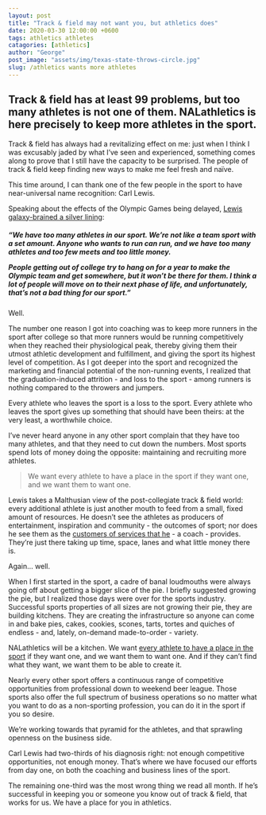 ```yaml
---
layout: post
title: "Track & field may not want you, but athletics does"
date: 2020-03-30 12:00:00 +0600
tags: athletics athletes
catagories: [athletics]
author: "George"
post_image: "assets/img/texas-state-throws-circle.jpg"
slug: /athletics wants more athletes
---
```

<h2>Track & field has at least 99 problems, but too many athletes is not one of them. NALathletics is here precisely to keep more athletes in the sport.</h2>

Track & field has always had a revitalizing effect on me: just when I think I was excusably jaded by what I’ve seen and experienced, something comes along to prove that I still have the capacity to be surprised. The people of track & field keep finding new ways to make me feel fresh and naïve.

This time around, I can thank one of the few people in the sport to have near-universal name recognition: Carl Lewis.

Speaking about the effects of the Olympic Games being delayed, <a href="https://www.houstonchronicle.com/texas-sports-nation/general/article/Carl-Lewis-Leroy-Burrell-see-an-altering-of-15149728.php">Lewis galaxy-brained a silver lining</a>:

<h5>“We have too many athletes in our sport. We’re not like a team sport with a set amount. Anyone who wants to run can run, and we have too many athletes and too few meets and too little money.

People getting out of college try to hang on for a year to make the Olympic team and get somewhere, but it won’t be there for them. I think a lot of people will move on to their next phase of life, and unfortunately, that’s not a bad thing for our sport.”</h5>

Well.

The number one reason I got into coaching was to keep more runners in the sport after college so that more runners would be running competitively when they reached their physiological peak, thereby giving them their utmost athletic development and fulfillment, and giving the sport its highest level of competition. As I got deeper into the sport and recognized the marketing and financial potential of the non-running events, I realized that the graduation-induced attrition - and loss to the sport - among runners is nothing compared to the throwers and jumpers.

Every athlete who leaves the sport is a loss to the sport. Every athlete who leaves the sport gives up something that should have been theirs: at the very least, a worthwhile choice. 

I’ve never heard anyone in any other sport complain that they have too many athletes, and that they need to cut down the numbers. Most sports spend lots of money doing the opposite: maintaining and recruiting more athletes. 

<blockquote class="blockquote-single-quote"><p>We want every athlete to have a place in the sport if they want one, and we want them to want one.</p></blockquote>

Lewis takes a Malthusian view of the post-collegiate track & field world: every additional athlete is just another mouth to feed from a small, fixed amount of resources. He doesn’t see the athletes as producers of entertainment, inspiration and community - the outcomes of sport; nor does he see them as the <a href="https://nalathletics.com/blog/2020/03/18/nalathletics-whats-in-it-for-me-coaches">customers of services that he</a> - a coach - provides. They’re just there taking up time, space, lanes and what little money there is.

Again… well.

When I first started in the sport, a cadre of banal loudmouths were always going off about getting a bigger slice of the pie. I briefly suggested growing the pie, but I realized those days were over for the sports industry. Successful sports properties of all sizes are not growing their pie, they are building kitchens. They are creating the infrastructure so anyone can come in and bake pies, cakes, cookies, scones, tarts, tortes and quiches of endless - and, lately, on-demand made-to-order - variety.

NALathletics will be a kitchen. We want <a href="https://nalathletics.com/blog/2020/03/18/nalathletics-whats-in-it-for-me-athletes">every athlete to have a place in the sport</a> if they want one, and we want them to want one. And if they can’t find what they want, we want them to be able to create it.

Nearly every other sport offers a continuous range of competitive opportunities from professional down to weekend beer league. Those sports also offer the full spectrum of business operations so no matter what you want to do as a non-sporting profession, you can do it in the sport if you so desire.

We’re working towards that pyramid for the athletes, and that sprawling openness on the business side.

Carl Lewis had two-thirds of his diagnosis right: not enough competitive opportunities, not enough money. That’s where we have focused our efforts from day one, on both the coaching and business lines of the sport.

The remaining one-third was the most wrong thing we read all month. If he’s successful in keeping you or someone you know out of track & field, that works for us. We have a place for you in athletics.



